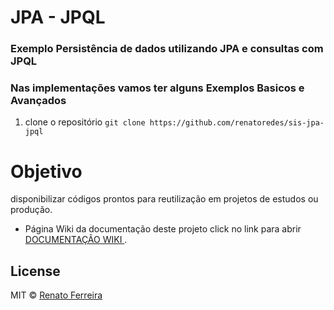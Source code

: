 # JPA - JPQL
### Exemplo Persistência de dados utilizando JPA e consultas com JPQL 
### Nas implementações vamos ter alguns Exemplos Basicos e Avançados

1. clone o repositório `git clone https://github.com/renatoredes/sis-jpa-jpql`


# Objetivo
disponibilizar códigos prontos para reutilização em projetos de estudos ou produção.
- Página Wiki da documentação deste projeto click no link para abrir [ DOCUMENTAÇÃO WIKI ](https://github.com/renatoredes/sis-jpa-jpql/wiki).

## License
MIT © [Renato Ferreira](https://github.com/renatoredes)
